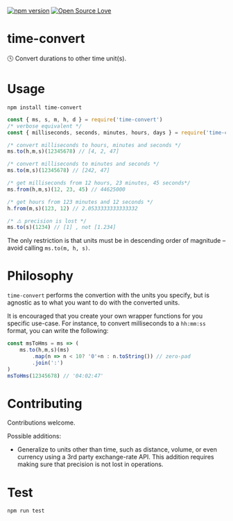 [![npm version](https://badge.fury.io/js/time-convert.svg)](https://badge.fury.io/js/time-convert)
[![Open Source Love](https://badges.frapsoft.com/os/mit/mit.svg?v=102)](https://github.com/ellerbrock/open-source-badge/)

# time-convert
🕓 Convert durations to other time unit(s).

# Usage
`npm install time-convert`
```js
const { ms, s, m, h, d } = require('time-convert')
/* verbose equivalent */
const { milliseconds, seconds, minutes, hours, days } = require('time-convert') 

/* convert milliseconds to hours, minutes and seconds */
ms.to(h,m,s)(12345678) // [4, 2, 47]

/* convert milliseconds to minutes and seconds */
ms.to(m,s)(12345678) // [242, 47]

/* get milliseconds from 12 hours, 23 minutes, 45 seconds*/
ms.from(h,m,s)(12, 23, 45) // 44625000

/* get hours from 123 minutes and 12 seconds */
h.from(m,s)(123, 12) // 2.0533333333333332

/* ⚠️ precision is lost */
ms.to(s)(1234) // [1] , not [1.234]
```

The only restriction is that units must be in descending order of magnitude – avoid calling `ms.to(m, h, s)`.

# Philosophy
`time-convert` performs the convertion with the units you specify, but is agnostic as to what you want to do with the converted units.

It is encouraged that you create your own wrapper functions for you specific use-case. 
For instance, to convert milliseconds to a `hh:mm:ss` format, you can write the following:

```js
const msToHms = ms => (
    ms.to(h,m,s)(ms)
        .map(n => n < 10? '0'+n : n.toString()) // zero-pad
        .join(':')
)
msToHms(12345678) // '04:02:47'
```

# Contributing
Contributions welcome.

Possible additions:
- Generalize to units other than time, such as distance, volume, or even currency using a 3rd party exchange-rate API.
This addition requires making sure that precision is not lost in operations. 

# Test
`npm run test`
